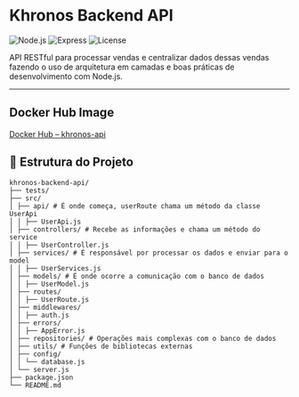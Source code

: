 # Khronos Backend API

![Node.js](https://img.shields.io/badge/Node.js-18.x-green) ![Express](https://img.shields.io/badge/Express.js-^4.x-blue) ![License](https://img.shields.io/badge/license-MIT-lightgrey)

API RESTful para processar vendas e centralizar dados dessas vendas fazendo o uso de arquitetura em camadas e boas práticas de desenvolvimento com Node.js.

---

## Docker Hub Image

[Docker Hub – khronos-api](https://hub.docker.com/repository/docker/matheusmartinsviana/khronos-api/image-management)

## 📁 Estrutura do Projeto

```
khronos-backend-api/
├── tests/
├── src/
│ ├── api/ # É onde começa, userRoute chama um método da classe UserApi
│ │ ├── UserApi.js
│ ├── controllers/ # Recebe as informações e chama um método do service
│ │ ├── UserController.js
│ ├── services/ # É responsável por processar os dados e enviar para o model
│ │ ├── UserServices.js
│ ├── models/ # É onde ocorre a comunicação com o banco de dados
│ │ ├── UserModel.js
│ ├── routes/ 
│ │ ├── UserRoute.js
│ ├── middlewares/
│ │ ├── auth.js
│ ├── errors/
│ │ ├── AppError.js
│ ├── repositories/ # Operações mais complexas com o banco de dados
│ ├── utils/ # Funções de bibliotecas externas
│ ├── config/ 
│ │ └── database.js
│ └── server.js
├── package.json
└── README.md
```
